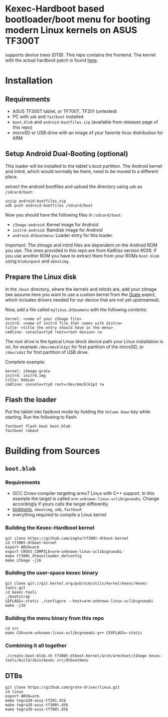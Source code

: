 # Kexec-Hardboot based bootloader/boot menu for booting modern Linux kernels on ASUS TF300T

supports device trees (DTB). This repo contains the frontend. The kernel with the actual hardboot patch is found [here](https://github.com/zagto/tf300t-dtboot-kernel).

# Installation
## Requirements
- ASUS TF300T tablet, or TF700T, TF201 (untested)
- PC with `adb` and `fastboot` installed
- `boot.blob` and `android-bootfiles.zip` (available from releases page of this repo)
- microSD or USB drive with an image of your favorite linux distribution for ARM


## Setup Android Dual-Booting (optional)
This loader will be installed to the tablet's boot partition. The Android kernel 
and initrd, which would normally be there, need to be moved to a different place.

extract the android bootfiles and upload the directory using `adb` as `/sdcard/boot`:
```
unzip android-bootfiles.zip
adb push android-bootfiles /sdcard/boot
```

Now you should have the following files in `/sdcard/boot`:
- `zImage-android`: Kernel image for Android
- `initrd-android`: Ramdisk image for Android
- `android.dtbootmenu`: Loader entry for this loader.

Important: The zImage and initrd files are dependent on the Android ROM you use. The ones
provided in this repo are from KatKiss version #039. If you use another ROM you have to
extract them from your ROMs `boot.blob` using `blobunpack` and `abootimg`.


## Prepare the Linux disk
In the `/boot` directory, where the kernels and initrds are, add your zImage (we assume here you want to use
 a custom kernel from the [Grate](https://github.com/grate-driver/linux.git) poject, which includes drivers
 needed for our device that are not yet upstreamed).
 
Now, add a file called `mylinux.dtboomenu` with the following contents:
```
kernel: <name of your zImage file>
initrd: <name of initrd file that comes with distro>
title: <title the entry should have in the menu>
cmdline: console=tty0 root=<root device> rw
```
The root drive is the typical Linux block device path your Linux installation is on, for example `/dev/mmcblk1p1`
for first partition of the microSD, or `/dev/sda1` for first partition of USB drive.

Complete example:

```
kernel: zImage-grate
initrd: initrd.img
title: Debian
cmdline: console=tty0 root=/dev/mmcblk1p1 rw
```

## Flash the loader

Put the tablet into fastboot mode by holding the `Volume Down` key while starting. Run the 
following to flash:
```
fastboot flash boot boot.blob
fastboot reboot
```

# Building from Sources
## `boot.blob`
### Requirements
- GCC Cross-compiler targeting armv7 Linux with C++ support. In this example the target is called
`arm-unknown-linux-uclibcgnueabi`. Change accordingly if yours calls the target differently.
- [blobtools](https://github.com/AndroidRoot/BlobTools), `abootimg`, `adb`, `fastboot`
- everything required to compile a Linux kernel

### Building the Kexec-Hardboot kernel
```
git clone https://github.com/zagto/tf300t-dtboot-kernel
cd tf300t-dtboot-kernel
export ARCH=arm
export CROSS_COMPILE=arm-unknown-linux-uclibcgnueabi-
make tf300t_dtbootloader_defconfig
make zImage -j16
```

### Building the user-space kexec binary
```
git clone git://git.kernel.org/pub/scm/utils/kernel/kexec/kexec-tools.git
cd kexec-tools
./bootstrap
LDFLAGS=-static ./configure --host=arm-unknown-linux-uclibcgnueabi
make -j16
```

### Building the menu binary from this repo
```
cd src
make CXX=arm-unknown-linux-uclibcgnueabi-g++ CXXFLAGS=-static
```

### Combining it all together
```
./create-boot-blob.sh tf300t-dtboot-kernel/arch/arm/boot/zImage kexec-tools/build/sbin/kexec src/dtbootmenu
```

## DTBs
```
git clone https://github.com/grate-driver/linux.git
cd linux
export ARCH=arm
make tegra30-asus-tf201.dtb
make tegra30-asus-tf300t.dtb
make tegra30-asus-tf700t.dtb
```
